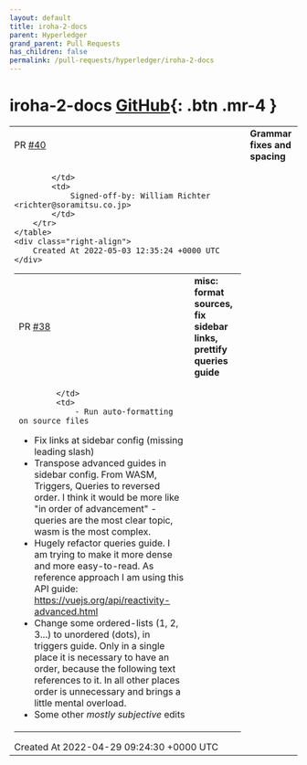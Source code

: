 ```yaml
---
layout: default
title: iroha-2-docs
parent: Hyperledger
grand_parent: Pull Requests
has_children: false
permalink: /pull-requests/hyperledger/iroha-2-docs
---
```


# iroha-2-docs <span class="fs-3 right-align">[GitHub](https://github.com/hyperledger/iroha-2-docs){: .btn .mr-4 }</span>


<div>
    <table>
        <tr>
            <td>
                PR <a href="https://github.com/hyperledger/iroha-2-docs/pull/40" class=".btn">#40</a>
            </td>
            <td>
                <b>
                    Grammar fixes and spacing
                </b>
            </td>
        </tr>
        <tr>
            <td>
                
            </td>
            <td>
                Signed-off-by: William Richter <richter@soramitsu.co.jp>
            </td>
        </tr>
    </table>
    <div class="right-align">
        Created At 2022-05-03 12:35:24 +0000 UTC
    </div>
</div>

<div>
    <table>
        <tr>
            <td>
                PR <a href="https://github.com/hyperledger/iroha-2-docs/pull/38" class=".btn">#38</a>
            </td>
            <td>
                <b>
                    misc: format sources, fix sidebar links, prettify queries guide
                </b>
            </td>
        </tr>
        <tr>
            <td>
                
            </td>
            <td>
                - Run auto-formatting on source files
- Fix links at sidebar config (missing leading slash)
- Transpose advanced guides in sidebar config. From WASM, Triggers, Queries to reversed order. I think it would be more like "in order of advancement" - queries are the most clear topic, wasm is the most complex.
- Hugely refactor queries guide. I am trying to make it more dense and more easy-to-read. As reference approach I am using this API guide: https://vuejs.org/api/reactivity-advanced.html
- Change some ordered-lists (1, 2, 3...) to unordered (dots), in triggers guide. Only in a single place it is necessary to have an order, because the following text references to it. In all other places order is unnecessary and brings a little mental overload.
- Some other _mostly subjective_ edits
            </td>
        </tr>
    </table>
    <div class="right-align">
        Created At 2022-04-29 09:24:30 +0000 UTC
    </div>
</div>

